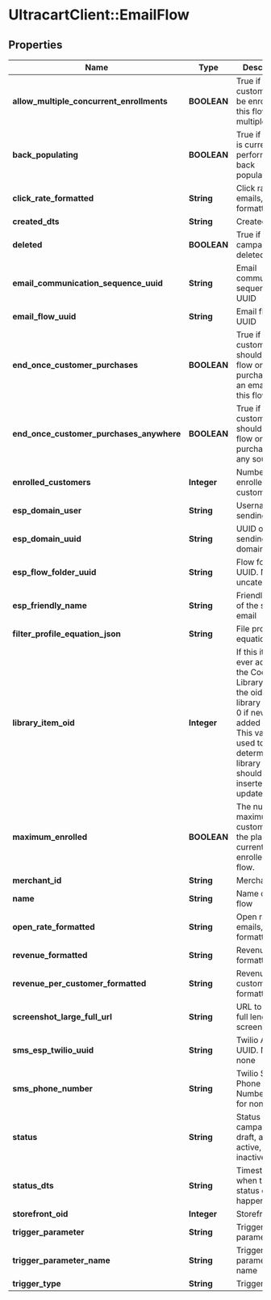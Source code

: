 # UltracartClient::EmailFlow

## Properties
Name | Type | Description | Notes
------------ | ------------- | ------------- | -------------
**allow_multiple_concurrent_enrollments** | **BOOLEAN** | True if a customer may be enrolled in this flow multiple times | [optional] 
**back_populating** | **BOOLEAN** | True if the flow is currently performing a back population. | [optional] 
**click_rate_formatted** | **String** | Click rate of emails, formatted | [optional] 
**created_dts** | **String** | Created date | [optional] 
**deleted** | **BOOLEAN** | True if this campaign was deleted | [optional] 
**email_communication_sequence_uuid** | **String** | Email communication sequence UUID | [optional] 
**email_flow_uuid** | **String** | Email flow UUID | [optional] 
**end_once_customer_purchases** | **BOOLEAN** | True if the customer should end the flow once they purchase from an email on this flow | [optional] 
**end_once_customer_purchases_anywhere** | **BOOLEAN** | True if the customer should end the flow once they purchase from any source | [optional] 
**enrolled_customers** | **Integer** | Number of enrolled customers. | [optional] 
**esp_domain_user** | **String** | Username of sending email | [optional] 
**esp_domain_uuid** | **String** | UUID of sending domain | [optional] 
**esp_flow_folder_uuid** | **String** | Flow folder UUID.  Null for uncategorized | [optional] 
**esp_friendly_name** | **String** | Friendly name of the sending email | [optional] 
**filter_profile_equation_json** | **String** | File profile equation json | [optional] 
**library_item_oid** | **Integer** | If this item was ever added to the Code Library, this is the oid for that library item, or 0 if never added before.  This value is used to determine if a library item should be inserted or updated. | [optional] 
**maximum_enrolled** | **BOOLEAN** | The number of maximum customers for the plan are currently enrolled in this flow. | [optional] 
**merchant_id** | **String** | Merchant ID | [optional] 
**name** | **String** | Name of email flow | [optional] 
**open_rate_formatted** | **String** | Open rate of emails, formatted | [optional] 
**revenue_formatted** | **String** | Revenue, formatted | [optional] 
**revenue_per_customer_formatted** | **String** | Revenue per customer, formatted | [optional] 
**screenshot_large_full_url** | **String** | URL to a large full length screenshot | [optional] 
**sms_esp_twilio_uuid** | **String** | Twilio Account UUID.  Null for none | [optional] 
**sms_phone_number** | **String** | Twilio SMS Phone Number.  Null for none | [optional] 
**status** | **String** | Status of the campaign of draft, archived, active, and inactive | [optional] 
**status_dts** | **String** | Timestamp when the last status change happened | [optional] 
**storefront_oid** | **Integer** | Storefront oid | [optional] 
**trigger_parameter** | **String** | Trigger parameter | [optional] 
**trigger_parameter_name** | **String** | Trigger parameter name | [optional] 
**trigger_type** | **String** | Trigger type | [optional] 


